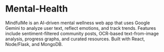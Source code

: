 ﻿# Mental-Health

MindfulMe is an AI-driven mental wellness web app that uses Google Gemini to analyze user text, reflect emotions, and track trends. Features include sentiment-filtered community posts, OCR-based text-from-image analysis, progress graphs, and curated resources. Built with React, Node/Flask, and MongoDB.
